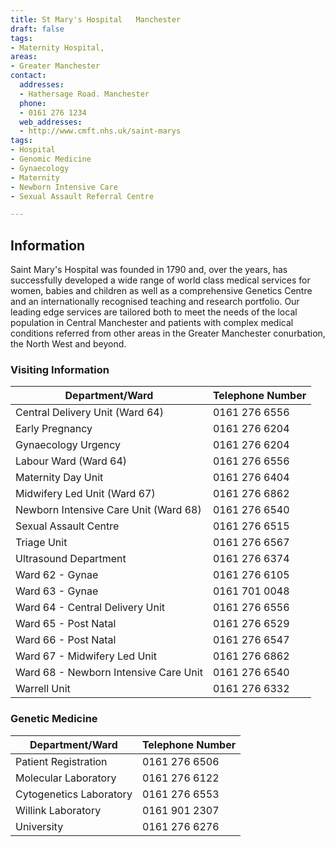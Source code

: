 ```yaml
---
title: St Mary's Hospital   Manchester
draft: false
tags:
- Maternity Hospital,
areas:
- Greater Manchester
contact:
  addresses:
  - Hathersage Road. Manchester
  phone:
  - 0161 276 1234
  web_addresses:
  - http://www.cmft.nhs.uk/saint-marys
tags:
- Hospital
- Genomic Medicine
- Gynaecology
- Maternity
- Newborn Intensive Care
- Sexual Assault Referral Centre

---
```


## Information

Saint Mary's Hospital was founded in 1790 and, over the years, has successfully
developed a wide range of world class medical services for women, babies and
children as well as a comprehensive Genetics Centre and an internationally
recognised teaching and research portfolio. Our leading edge services are
tailored both to meet the needs of the local population in Central Manchester
and patients with complex medical conditions referred from other areas in the
Greater Manchester conurbation, the North West and beyond.


### Visiting Information

| Department/Ward                       | Telephone Number |
| ----------------                      | ---------------- |
| Central Delivery Unit (Ward 64)       | 0161 276 6556    |
| Early Pregnancy                       | 0161 276 6204    |
| Gynaecology Urgency                   | 0161 276 6204    |
| Labour Ward (Ward 64)                 | 0161 276 6556    |
| Maternity Day Unit                    | 0161 276 6404    |
| Midwifery Led Unit (Ward 67)          | 0161 276 6862    |
| Newborn Intensive Care Unit (Ward 68) | 0161 276 6540    |
| Sexual Assault Centre                 | 0161 276 6515    |
| Triage Unit                           | 0161 276 6567    |
| Ultrasound Department                 | 0161 276 6374    |
| Ward 62 - Gynae                       | 0161 276 6105    |
| Ward 63 - Gynae                       | 0161 701 0048    |
| Ward 64 - Central Delivery Unit       | 0161 276 6556    |
| Ward 65 - Post Natal                  | 0161 276 6529    |
| Ward 66 - Post Natal                  | 0161 276 6547    |
| Ward 67 - Midwifery Led Unit          | 0161 276 6862    |
| Ward 68 - Newborn Intensive Care Unit | 0161 276 6540    |
| Warrell Unit                          | 0161 276 6332    |

### Genetic Medicine

| Department/Ward         | Telephone Number |
| ----------------        | ---------------- |
| Patient Registration    | 0161 276 6506    |
| Molecular Laboratory    | 0161 276 6122    |
| Cytogenetics Laboratory | 0161 276 6553    |
| Willink Laboratory      | 0161 901 2307    |
| University              | 0161 276 6276    |
